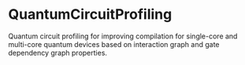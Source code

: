 # QuantumCircuitProfiling
Quantum circuit profiling for improving compilation for single-core and multi-core quantum devices based on interaction graph and gate dependency graph properties.
